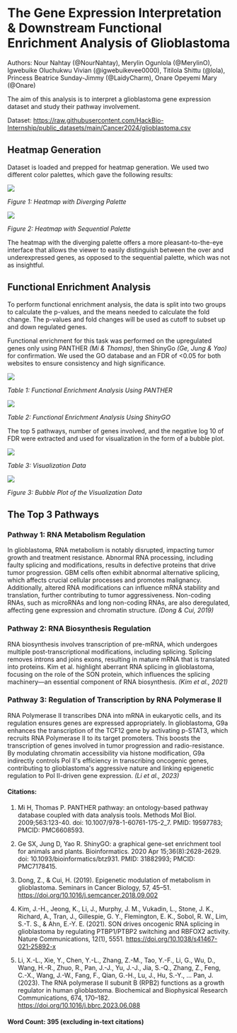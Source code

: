 # **The Gene Expression Interpretation & Downstream Functional Enrichment Analysis of Glioblastoma** 

Authors: Nour Nahtay (@NourNahtay), Merylin Ogunlola (@MerylinO), Igwebuike Oluchukwu Vivian (@igwebuikevee0000), Titilola Shittu (@lola), Princess Beatrice Sunday-Jimmy (@LaidyCharm), Onare Opeyemi Mary (@Onare)

The aim of this analysis is to interpret a glioblastoma gene expression dataset and study their pathway involvement.

Dataset: https://raw.githubusercontent.com/HackBio-Internship/public_datasets/main/Cancer2024/glioblastoma.csv

## **Heatmap Generation**

Dataset is loaded and prepped for heatmap generation. We used two different color palettes, which gave the following results: 

![](https://lh7-rt.googleusercontent.com/docsz/AD_4nXedKXuYM-hEneadDyKc0Zx6rVI_SPfTEOK1NWAXvPaKV3FghnFmkGyRmYkKWv0iPShka8CrcU5r5O_oEROaaKtcW3sDthiprz4sosdzzCaFVAKQV4QPzCvzddQ2UfFgcP7sRYb-SNBQFcjGmKfnc3J3o0PB?key=DtMktn_nuLAIngoboGJAwA)

_Figure 1: Heatmap with Diverging Palette_

![](https://lh7-rt.googleusercontent.com/docsz/AD_4nXfIuQfSsEHRsM6lh8SWhvwH7PrMLHqS8aKDY4yhLBQ6K1JsVQkvw5D3J9sxI2VECHycvD0cBKiD9ehaLfJvRdS6eQqou4NK0kGjFjBgnqu2-EuhSH0eScvs1PeryXQ5SYGUrMezStyTzcfHHLGtib7uOigh?key=DtMktn_nuLAIngoboGJAwA)

_Figure 2: Heatmap with Sequential Palette_

The heatmap with the diverging palette offers a more pleasant-to-the-eye interface that allows the viewer to easily distinguish between the over and underexpressed genes, as opposed to the sequential palette, which was not as insightful.


## **Functional Enrichment Analysis**

To perform functional enrichment analysis, the data is split into two groups to calculate the p-values, and the means needed to calculate the fold change. The p-values and fold changes will be used as cutoff to subset up and down regulated genes. 

Functional enrichment for this task was performed on the upregulated genes only using PANTHER _(Mi & Thomas)_, then ShinyGo _(Ge, Jung & Yao)_ for confirmation. We used the GO database and an FDR of <0.05 for both websites to ensure consistency and high significance.

![](https://lh7-rt.googleusercontent.com/docsz/AD_4nXdawvKFZC0icpoxg237ekTDEeexyWiAZ3DNaiuqhhWcnsaixFNF2mTsUE6OuNNKJc0CUCq9Oq3jUwUwetL8FLGEu_Fvgjha1abdQ0wmmQ1AN4i4110aRu9oizGqjkWxhSf_ENKHjJlLv2fchFyYRgbh_4b1?key=DtMktn_nuLAIngoboGJAwA)

_Table 1: Functional Enrichment Analysis Using PANTHER_

__![](https://lh7-rt.googleusercontent.com/docsz/AD_4nXcoAUfhjEb_VoF_voqfb2GDrbSZXK1dtIaTFQ_xB1BRVBDdSXZphSXAabuNLN9BdEBRevO0JJFK4GNv4DjZftchn2ENzRK1FIt1cCREHeN8RFrB8TX6RB3NQ63LUCwaM8OqwigrzG25WqbRoFW_CTp0HyQ?key=DtMktn_nuLAIngoboGJAwA)__

_Table 2: Functional Enrichment Analysis Using ShinyGO_

The top 5 pathways, number of genes involved, and the negative log 10 of FDR were extracted and used for visualization in the form of a bubble plot.

![](https://lh7-rt.googleusercontent.com/docsz/AD_4nXckKL78-IOFmOOXPZswBM64uHr6sVcgmFKbWm6u2u_By2gul1V9e0DlCLX_W_0wkEomzEiDymxLLYOY_n_qNtemHNjjD6nw1F-_2F8irI9yhvKuUfSZ9gbx9v8DXSPGzAL4JZze-wNFy_LBycsi_NM79iwd?key=DtMktn_nuLAIngoboGJAwA)

_Table 3: Visualization Data_

__![](https://lh7-rt.googleusercontent.com/docsz/AD_4nXfcFV9oRt1kAuoylyG5VwBpeoCEz7aMgI1wlmxcfJ22a8Q8rnH4EXJegDtcOs31s1yPEeu_Qfld3hngg5LDtGbA8ih4SgLcgsNy1Rrh4Thlk1kDLLLbsJuIM_O0jPeQo4rjhBqecIDnXUKlpb0MCxS_7ajZ?key=DtMktn_nuLAIngoboGJAwA)__

_Figure 3: Bubble Plot of the Visualization Data_


## **The Top 3 Pathways**

### Pathway 1: RNA Metabolism Regulation
In glioblastoma, RNA metabolism is notably disrupted, impacting tumor growth and treatment resistance. Abnormal RNA processing, including faulty splicing and modifications, results in defective proteins that drive tumor progression. GBM cells often exhibit abnormal alternative splicing, which affects crucial cellular processes and promotes malignancy. Additionally, altered RNA modifications can influence mRNA stability and translation, further contributing to tumor aggressiveness. Non-coding RNAs, such as microRNAs and long non-coding RNAs, are also deregulated, affecting gene expression and chromatin structure. _(Dong & Cui, 2019)_

### Pathway 2: RNA Biosynthesis Regulation
RNA biosynthesis involves transcription of pre-mRNA, which undergoes multiple post-transcriptional modifications, including splicing. Splicing removes introns and joins exons, resulting in mature mRNA that is translated into proteins. Kim et al. highlight aberrant RNA splicing in glioblastoma, focusing on the role of the SON protein, which influences the splicing machinery—an essential component of RNA biosynthesis. _(Kim et al., 2021)_

### Pathway 3: Regulation of Transcription by RNA Polymerase II
RNA Polymerase II transcribes DNA into mRNA in eukaryotic cells, and its regulation ensures genes are expressed appropriately. In glioblastoma, G9a enhances the transcription of the TCF12 gene by activating p-STAT3, which recruits RNA Polymerase II to its target promoters. This boosts the transcription of genes involved in tumor progression and radio-resistance. By modulating chromatin accessibility via histone modification, G9a indirectly controls Pol II's efficiency in transcribing oncogenic genes, contributing to glioblastoma's aggressive nature and linking epigenetic regulation to Pol II-driven gene expression. _(Li et al., 2023)_


#### **Citations:**

1. Mi H, Thomas P. PANTHER pathway: an ontology-based pathway database coupled with data analysis tools. Methods Mol Biol. 2009;563:123-40. doi: 10.1007/978-1-60761-175-2\_7. PMID: 19597783; PMCID: PMC6608593.

2. Ge SX, Jung D, Yao R. ShinyGO: a graphical gene-set enrichment tool for animals and plants. Bioinformatics. 2020 Apr 15;36(8):2628-2629. doi: 10.1093/bioinformatics/btz931. PMID: 31882993; PMCID: PMC7178415.
   
3. Dong, Z., & Cui, H. (2019). Epigenetic modulation of metabolism in glioblastoma. Seminars in Cancer Biology, 57, 45–51.
https://doi.org/10.1016/j.semcancer.2018.09.002

4. Kim, J.-H., Jeong, K., Li, J., Murphy, J. M., Vukadin, L., Stone, J. K., Richard, A., Tran, J., Gillespie, G. Y., Flemington, E. K., Sobol, R. W., Lim, S.-T. S., & Ahn, E.-Y. E. 
(2021). SON drives oncogenic RNA splicing in glioblastoma by regulating PTBP1/PTBP2 switching and RBFOX2 activity. Nature Communications, 12(1), 5551.
https://doi.org/10.1038/s41467-021-25892-x

5. Li, X.-L., Xie, Y., Chen, Y.-L., Zhang, Z.-M., Tao, Y.-F., Li, G., Wu, D., Wang, H.-R., Zhuo, R., Pan, J.-J., Yu, J.-J., Jia, S.-Q., Zhang, Z., Feng, C.-X., Wang, J.-W., Fang, F., Qian, G.-H., Lu, J., Hu, S.-Y., ... Pan, J. (2023). The RNA polymerase II subunit B (RPB2) functions as a growth regulator in human glioblastoma. Biochemical and Biophysical Research Communications, 674, 170–182. 
https://doi.org/10.1016/j.bbrc.2023.06.088

#### **Word Count:** 395 (excluding in-text citations)
